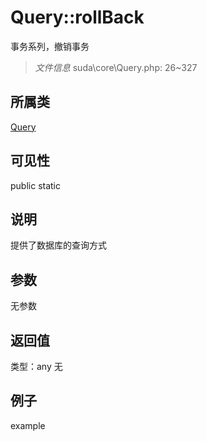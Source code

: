# Query::rollBack
事务系列，撤销事务
> *文件信息* suda\core\Query.php: 26~327
## 所属类 

[Query](../Query.md)

## 可见性

  public  static
## 说明

提供了数据库的查询方式


## 参数

无参数

## 返回值
类型：any
无

## 例子

example